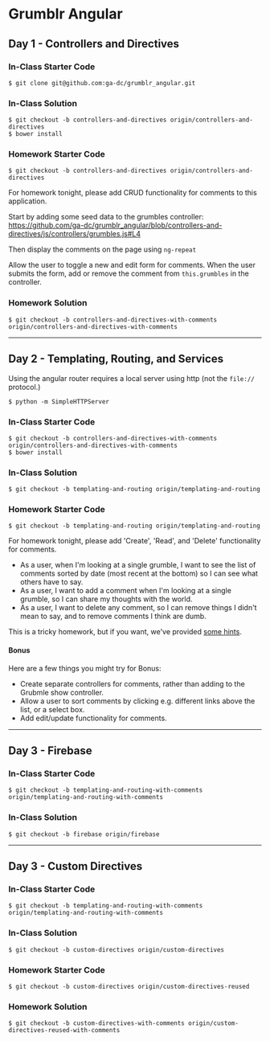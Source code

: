 # Grumblr Angular

## Day 1 - Controllers and Directives

### In-Class Starter Code

    $ git clone git@github.com:ga-dc/grumblr_angular.git

### In-Class Solution

    $ git checkout -b controllers-and-directives origin/controllers-and-directives
    $ bower install

### Homework Starter Code

    $ git checkout -b controllers-and-directives origin/controllers-and-directives

For homework tonight, please add CRUD functionality for comments to this application.

Start by adding some seed data to the grumbles controller: https://github.com/ga-dc/grumblr_angular/blob/controllers-and-directives/js/controllers/grumbles.js#L4

Then display the comments on the page using `ng-repeat`

Allow the user to toggle a new and edit form for comments. When the user submits the form, add or remove the comment from `this.grumbles`
in the controller.

### Homework Solution

    $ git checkout -b controllers-and-directives-with-comments origin/controllers-and-directives-with-comments

---

## Day 2 - Templating, Routing, and Services

Using the angular router requires a local server using http (not the `file://` protocol.)

    $ python -m SimpleHTTPServer

### In-Class Starter Code

    $ git checkout -b controllers-and-directives-with-comments origin/controllers-and-directives-with-comments
    $ bower install

### In-Class Solution

    $ git checkout -b templating-and-routing origin/templating-and-routing

### Homework Starter Code

    $ git checkout -b templating-and-routing origin/templating-and-routing

For homework tonight, please add 'Create', 'Read', and 'Delete' functionality
for comments.

* As a user, when I'm looking at a single grumble, I want to see the list of
comments sorted by date (most recent at the bottom) so I can see what others
have to say.
* As a user, I want to add a comment when I'm looking at a single grumble, so
I can share my thoughts with the world.
* As a user, I want to delete any comment, so I can remove things I didn't mean
to say, and to remove comments I think are dumb.

This is a tricky homework, but if you want, we've provided [some hints](hw_hints.md).

#### Bonus

Here are a few things you might try for Bonus:

* Create separate controllers for comments, rather than adding to the Grubmle
  show controller.
* Allow a user to sort comments by clicking e.g. different links above the list,
  or a select box.
* Add edit/update functionality for comments.

---

## Day 3 - Firebase

### In-Class Starter Code

    $ git checkout -b templating-and-routing-with-comments origin/templating-and-routing-with-comments

### In-Class Solution

    $ git checkout -b firebase origin/firebase

---

## Day 3 - Custom Directives

### In-Class Starter Code

    $ git checkout -b templating-and-routing-with-comments origin/templating-and-routing-with-comments

### In-Class Solution

    $ git checkout -b custom-directives origin/custom-directives

### Homework Starter Code

    $ git checkout -b custom-directives origin/custom-directives-reused

### Homework Solution

    $ git checkout -b custom-directives-with-comments origin/custom-directives-reused-with-comments
